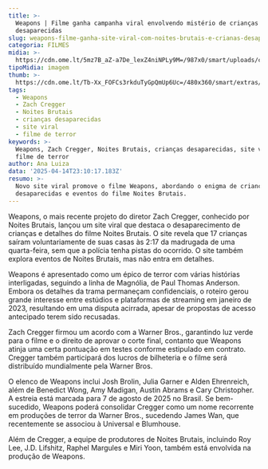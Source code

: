 ```yaml
---
title: >-
  Weapons | Filme ganha campanha viral envolvendo mistério de crianças
  desaparecidas
slug: weapons-filme-ganha-site-viral-com-noites-brutais-e-crianas-desaparecidas
categoria: FILMES
midia: >-
  https://cdn.ome.lt/5mz7B_aZ-a7De_lexZ4niNPLy9M=/987x0/smart/uploads/conteudo/fotos/Design_sem_nome_-_2025-04-14T193047.734.png
tipoMidia: imagem
thumb: >-
  https://cdn.ome.lt/Tb-Xx_FOFCs3rkduTyGpQmUp6Uc=/480x360/smart/extras/conteudos/Design_sem_nome_-_2025-04-14T193047.734.png
tags:
  - Weapons
  - Zach Cregger
  - Noites Brutais
  - crianças desaparecidas
  - site viral
  - filme de terror
keywords: >-
  Weapons, Zach Cregger, Noites Brutais, crianças desaparecidas, site viral,
  filme de terror
author: Ana Luiza
data: '2025-04-14T23:10:17.183Z'
resumo: >-
  Novo site viral promove o filme Weapons, abordando o enigma de crianças
  desaparecidas e eventos do filme Noites Brutais.
---
```


Weapons, o mais recente projeto do diretor Zach Cregger, conhecido por Noites Brutais, lançou um site viral que destaca o desaparecimento de crianças e detalhes do filme Noites Brutais. O site revela que 17 crianças saíram voluntariamente de suas casas às 2:17 da madrugada de uma quarta-feira, sem que a polícia tenha pistas do ocorrido. O site também explora eventos de Noites Brutais, mas não entra em detalhes.

Weapons é apresentado como um épico de terror com várias histórias interligadas, seguindo a linha de Magnólia, de Paul Thomas Anderson. Embora os detalhes da trama permaneçam confidenciais, o roteiro gerou grande interesse entre estúdios e plataformas de streaming em janeiro de 2023, resultando em uma disputa acirrada, apesar de propostas de acesso antecipado terem sido recusadas.

Zach Cregger firmou um acordo com a Warner Bros., garantindo luz verde para o filme e o direito de aprovar o corte final, contanto que Weapons atinja uma certa pontuação em testes conforme estipulado em contrato. Cregger também participará dos lucros de bilheteria e o filme será distribuído mundialmente pela Warner Bros.

O elenco de Weapons inclui Josh Brolin, Julia Garner e Alden Ehrenreich, além de Benedict Wong, Amy Madigan, Austin Abrams e Cary Christopher. A estreia está marcada para 7 de agosto de 2025 no Brasil. Se bem-sucedido, Weapons poderá consolidar Cregger como um nome recorrente em produções de terror da Warner Bros., sucedendo James Wan, que recentemente se associou à Universal e Blumhouse.

Além de Cregger, a equipe de produtores de Noites Brutais, incluindo Roy Lee, J.D. Lifshitz, Raphel Margules e Miri Yoon, também está envolvida na produção de Weapons.
